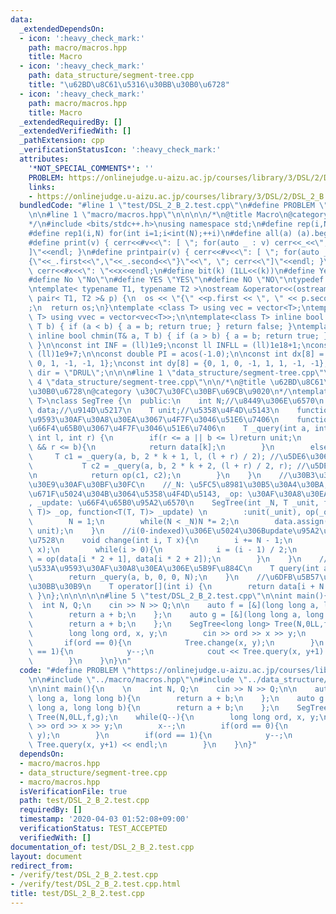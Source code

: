 ```yaml
---
data:
  _extendedDependsOn:
  - icon: ':heavy_check_mark:'
    path: macro/macros.hpp
    title: Macro
  - icon: ':heavy_check_mark:'
    path: data_structure/segment-tree.cpp
    title: "\u62BD\u8C61\u5316\u30BB\u30B0\u6728"
  - icon: ':heavy_check_mark:'
    path: macro/macros.hpp
    title: Macro
  _extendedRequiredBy: []
  _extendedVerifiedWith: []
  _pathExtension: cpp
  _verificationStatusIcon: ':heavy_check_mark:'
  attributes:
    '*NOT_SPECIAL_COMMENTS*': ''
    PROBLEM: https://onlinejudge.u-aizu.ac.jp/courses/library/3/DSL/2/DSL_2_B
    links:
    - https://onlinejudge.u-aizu.ac.jp/courses/library/3/DSL/2/DSL_2_B
  bundledCode: "#line 1 \"test/DSL_2_B_2.test.cpp\"\n#define PROBLEM \"https://onlinejudge.u-aizu.ac.jp/courses/library/3/DSL/2/DSL_2_B\"\
    \n\n#line 1 \"macro/macros.hpp\"\n\n\n\n/*\n@title Macro\n@category template\n\
    */\n#include <bits/stdc++.h>\nusing namespace std;\n#define rep(i,N) for(int i=0;i<int(N);++i)\n\
    #define rep1(i,N) for(int i=1;i<int(N);++i)\n#define all(a) (a).begin(),(a).end()\n\
    #define print(v) { cerr<<#v<<\": [ \"; for(auto _ : v) cerr<<_<<\", \"; cerr<<\"\
    ]\"<<endl; }\n#define printpair(v) { cerr<<#v<<\": [ \"; for(auto _ : v) cerr<<\"\
    {\"<<_.first<<\",\"<<_.second<<\"}\"<<\", \"; cerr<<\"]\"<<endl; }\n#define dump(x)\
    \ cerr<<#x<<\": \"<<x<<endl;\n#define bit(k) (1LL<<(k))\n#define Yes \"Yes\"\n\
    #define No \"No\"\n#define YES \"YES\"\n#define NO \"NO\"\ntypedef long long ll;\n\
    \ntemplate< typename T1, typename T2 >\nostream &operator<<(ostream &os, const\
    \ pair< T1, T2 >& p) {\n  os << \"{\" <<p.first << \", \" << p.second << \"}\"\
    ;\n  return os;\n}\ntemplate <class T> using vec = vector<T>;\ntemplate <class\
    \ T> using vvec = vector<vec<T>>;\n\ntemplate<class T> inline bool chmax(T& a,\
    \ T b) { if (a < b) { a = b; return true; } return false; }\ntemplate<class T>\
    \ inline bool chmin(T& a, T b) { if (a > b) { a = b; return true; } return false;\
    \ }\n\nconst int INF = (ll)1e9;\nconst ll INFLL = (ll)1e18+1;\nconst ll MOD =\
    \ (ll)1e9+7;\n\nconst double PI = acos(-1.0);\n\nconst int dx[8] = {1, 0, -1,\
    \ 0, 1, -1, -1, 1};\nconst int dy[8] = {0, 1, 0, -1, 1, 1, -1, -1};\nconst string\
    \ dir = \"DRUL\";\n\n\n#line 1 \"data_structure/segment-tree.cpp\"\n\n\n#line\
    \ 4 \"data_structure/segment-tree.cpp\"\n\n/*\n@title \u62BD\u8C61\u5316\u30BB\
    \u30B0\u6728\n@category \u30C7\u30FC\u30BF\u69CB\u9020\n*/\ntemplate<typename\
    \ T>\nclass SegTree {\n  public:\n    int N;//\u8449\u306E\u6570\n    vector<T>\
    \ data;//\u914D\u5217\n    T unit;//\u5358\u4F4D\u5143\n    function<T(T,T)> op;//\u533A\
    \u9593\u30AF\u30A8\u30EA\u3067\u4F7F\u3046\u51E6\u7406\n    function<T(T,T)> update;//\u70B9\
    \u66F4\u65B0\u3067\u4F7F\u3046\u51E6\u7406\n    T _query(int a, int b, int k,\
    \ int l, int r) {\n        if(r <= a || b <= l)return unit;\n        if(a <= l\
    \ && r <= b){\n            return data[k];\n        }\n        else{\n       \
    \     T c1 = _query(a, b, 2 * k + 1, l, (l + r) / 2); //\u5DE6\u306E\u5B50\n \
    \           T c2 = _query(a, b, 2 * k + 2, (l + r) / 2, r); //\u5DE6\u306E\u5B50\
    \n            return op(c1, c2);\n        }\n    }\n    //\u30B3\u30F3\u30B9\u30C8\
    \u30E9\u30AF\u30BF\u30FC\n    //_N: \u5FC5\u8981\u30B5\u30A4\u30BA, _unit: \u521D\
    \u671F\u5024\u304B\u3064\u5358\u4F4D\u5143, _op: \u30AF\u30A8\u30EA\u95A2\u6570\
    , _update: \u66F4\u65B0\u95A2\u6570\n    SegTree(int _N, T _unit, function<T(T,\
    \ T)> _op, function<T(T, T)> _update) \n        :unit(_unit), op(_op), update(_update){\n\
    \        N = 1;\n        while(N < _N)N *= 2;\n        data.assign(2 * N - 1,\
    \ unit);\n    }\n    //i(0-indexed)\u306E\u5024\u306Bupdate\u95A2\u6570\u3092\u9069\
    \u7528\n    void change(int i, T x){\n        i += N - 1;\n        data[i] = update(data[i],\
    \ x);\n        while(i > 0){\n            i = (i - 1) / 2;\n            data[i]\
    \ = op(data[i * 2 + 1], data[i * 2 + 2]);\n        }\n    }\n    //[a, b)\u306E\
    \u533A\u9593\u30AF\u30A8\u30EA\u306E\u5B9F\u884C\n    T query(int a, int b){\n\
    \        return _query(a, b, 0, 0, N);\n    }\n    //\u6DFB\u5B57\u3067\u30A2\u30AF\
    \u30BB\u30B9\n    T operator[](int i) {\n        return data[i + N - 1];\n   \
    \ }\n};\n\n\n\n\n#line 5 \"test/DSL_2_B_2.test.cpp\"\n\nint main(){\n    \n  \
    \  int N, Q;\n    cin >> N >> Q;\n\n    auto f = [&](long long a, long long b){\n\
    \        return a + b;\n    };\n    auto g = [&](long long a, long long b){\n\
    \        return a + b;\n    };\n    SegTree<long long> Tree(N,0LL,f,g);\n    while(Q--){\n\
    \        long long ord, x, y;\n        cin >> ord >> x >> y;\n        x--;\n \
    \       if(ord == 0){\n            Tree.change(x, y);\n        }\n        if(ord\
    \ == 1){\n            y--;\n            cout << Tree.query(x, y+1) << endl;\n\
    \        }\n    }\n}\n"
  code: "#define PROBLEM \"https://onlinejudge.u-aizu.ac.jp/courses/library/3/DSL/2/DSL_2_B\"\
    \n\n#include \"../macro/macros.hpp\"\n#include \"../data_structure/segment-tree.cpp\"\
    \n\nint main(){\n    \n    int N, Q;\n    cin >> N >> Q;\n\n    auto f = [&](long\
    \ long a, long long b){\n        return a + b;\n    };\n    auto g = [&](long\
    \ long a, long long b){\n        return a + b;\n    };\n    SegTree<long long>\
    \ Tree(N,0LL,f,g);\n    while(Q--){\n        long long ord, x, y;\n        cin\
    \ >> ord >> x >> y;\n        x--;\n        if(ord == 0){\n            Tree.change(x,\
    \ y);\n        }\n        if(ord == 1){\n            y--;\n            cout <<\
    \ Tree.query(x, y+1) << endl;\n        }\n    }\n}"
  dependsOn:
  - macro/macros.hpp
  - data_structure/segment-tree.cpp
  - macro/macros.hpp
  isVerificationFile: true
  path: test/DSL_2_B_2.test.cpp
  requiredBy: []
  timestamp: '2020-04-03 01:52:08+09:00'
  verificationStatus: TEST_ACCEPTED
  verifiedWith: []
documentation_of: test/DSL_2_B_2.test.cpp
layout: document
redirect_from:
- /verify/test/DSL_2_B_2.test.cpp
- /verify/test/DSL_2_B_2.test.cpp.html
title: test/DSL_2_B_2.test.cpp
---
```

